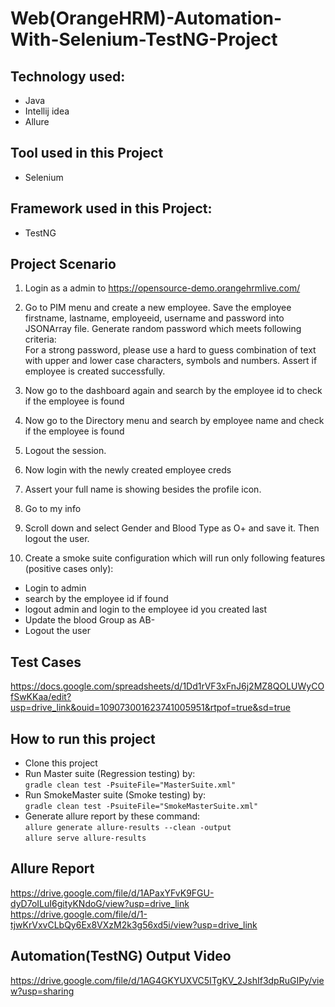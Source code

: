 # Web(OrangeHRM)-Automation-With-Selenium-TestNG-Project


## Technology used:
- Java
- Intellij idea
- Allure

## Tool used in this Project
 - Selenium

## Framework used in this Project:
  - TestNG

## Project Scenario
1. Login as a admin to https://opensource-demo.orangehrmlive.com/  
2. Go to PIM menu and create a new employee. Save the employee firstname, lastname, employeeid, username and password into JSONArray file. Generate random password which meets following criteria:  
For a strong password, please use a hard to guess combination of text with upper and lower case characters, symbols and numbers. Assert if employee is created successfully.  

3. Now go to the dashboard again and search by the employee id to check if the employee is found  
4. Now go to the Directory menu and search by employee name and check if the employee is found  
5. Logout the session.  
6. Now login with the newly created employee creds  
7. Assert your full name is showing besides the profile icon.  
8. Go to my info  
9. Scroll down and select Gender and Blood Type as O+ and save it. Then logout the user.  
10. Create a smoke suite configuration which will run only following features (positive cases only):  
- Login to admin  
- search by the employee id if found  
- logout admin and login to the employee id you created last  
- Update the blood Group as AB-  
- Logout the user

## Test Cases
https://docs.google.com/spreadsheets/d/1Dd1rVF3xFnJ6j2MZ8QOLUWyCOfSwKKaa/edit?usp=drive_link&ouid=109073001623741005951&rtpof=true&sd=true

## How to run this project
- Clone this project
- Run Master suite (Regression testing) by: <br>
  ```gradle clean test -PsuiteFile="MasterSuite.xml"```
- Run SmokeMaster suite (Smoke testing) by: <br>
  ```gradle clean test -PsuiteFile="SmokeMasterSuite.xml"```
- Generate allure report by these command: <br>
  ```allure generate allure-results --clean -output```  
  ```allure serve allure-results```

## Allure Report
https://drive.google.com/file/d/1APaxYFvK9FGU-dyD7oILuI6gityKNdoG/view?usp=drive_link
https://drive.google.com/file/d/1-tjwKrVxvCLbQy6Ex8VXzM2k3g56xd5i/view?usp=drive_link

## Automation(TestNG) Output Video
https://drive.google.com/file/d/1AG4GKYUXVC5ITgKV_2JshIf3dpRuGIPy/view?usp=sharing
